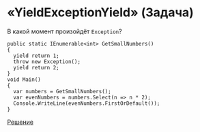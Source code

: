 # «YieldExceptionYield» (Задача)
В какой момент произойдёт `Exception`?
```
public static IEnumerable<int> GetSmallNumbers()
{
  yield return 1;
  throw new Exception();
  yield return 2;
}
void Main()
{
  var numbers = GetSmallNumbers();
  var evenNumbers = numbers.Select(n => n * 2);
  Console.WriteLine(evenNumbers.FirstOrDefault());
}
```
[Решение](./YieldExceptionYield-A.md)
